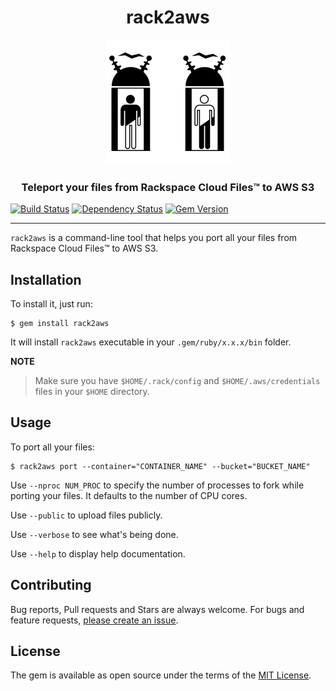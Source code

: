 <div align="center">
    <h1>rack2aws</h1>
    <img src="https://raw.githubusercontent.com/amrfaissal/rack2aws/gh-pages/images/teleportation.png"/>
    <h3>Teleport your files from Rackspace Cloud Files&trade; to AWS S3</h3>
</div>

[![ Build Status ](https://travis-ci.org/amrfaissal/rack2aws.svg?branch=master)](https://travis-ci.org/amrfaissal/rack2aws)
[![Dependency Status](https://gemnasium.com/badges/github.com/amrfaissal/rack2aws.svg)](https://gemnasium.com/github.com/amrfaissal/rack2aws)
[![Gem Version](https://badge.fury.io/rb/rack2aws.svg)](https://badge.fury.io/rb/rack2aws)

---

`rack2aws` is a command-line tool that helps you port all your files from Rackspace Cloud Files&trade; to AWS S3.

## Installation

To install it, just run:

```shell
$ gem install rack2aws
```

It will install `rack2aws` executable in your `.gem/ruby/x.x.x/bin` folder.

**NOTE**
> Make sure you have `$HOME/.rack/config` and `$HOME/.aws/credentials` files in your `$HOME` directory.

## Usage

To port all your files:

```shell
$ rack2aws port --container="CONTAINER_NAME" --bucket="BUCKET_NAME"
```

Use `--nproc NUM_PROC` to specify the number of processes to fork while porting your files. It defaults to the number of CPU cores.

Use `--public` to upload files publicly.

Use `--verbose` to see what's being done.

Use `--help` to display help documentation.

## Contributing

Bug reports, Pull requests and Stars are always welcome. For bugs and feature requests, [please create an issue](https://github.com/amrfaissal/rack2aws/issues/new).

## License

The gem is available as open source under the terms of the [MIT License](http://opensource.org/licenses/MIT).
